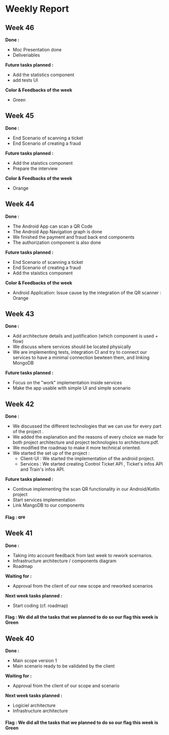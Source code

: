 # Weekly  Report
## Week 46
**Done :**
- Moc Presentation done 
- Deliveriables

**Future tasks planned :**
- Add the statistics component 
- add tests UI 

**Color & Feedbacks of the week**
- Green

## Week 45
**Done :**
- End Scenario of scanning a ticket
- End Scenario of creating a fraud

**Future tasks planned :**
- Add the staistics component 
- Prepare the interview 

**Color & Feedbacks of the week**
- Orange

## Week 44
**Done :**
- The Android App can scan a QR Code 
- The Android App Navigation graph is done 
- We finished the payment and fraud back end components 
- The authorization component is also done

**Future tasks planned :**
- End Scenario of scanning a ticket
- End Scenario of creating a fraud
- Add the staistics component 

**Color & Feedbacks of the week**
- Android Application: Issue cause by the integration of the QR scanner : Orange

## Week 43
**Done :**
- Add architecture details and justification (which component is used + flow)
- We discuss where services should be located physically
- We are implementing tests, integration CI and try to connect our services to have a minimal connection bewteen them, and linking MongoDB

 **Future tasks planned :**
 - Focus on the "work" implementation inside services
 - Make the app usable with simple UI and simple scenario

## Week 42
**Done :**
 - We discussed the different technologies that we can use for every part of the project .
 - We added the explanation and the reasons of every choice we made for both project architecture and project technologies to architecture.pdf. 
 - We modified the roadmap to make it more technical oriented.
 - We started the set up of the project : 
     * Client-UI : We started the implementation of the android project. 
     * Services : We started creating Control Ticket API , Ticket's infos API and Train's infos API. 

 **Future tasks planned :**
 - Continue implementing the scan QR functionality in our Android/Kotlin project
 - Start services implementation
 - Link MangoDB to our components
 
 
 #### Flag : <img alt="green" src="https://upload.wikimedia.org/wikipedia/commons/d/de/Color-Green.JPG" width="25" height="15"/>

## Week 41
**Done :**
 - Taking into account feedback from last week to rework scernarios.
 - Infrastructure architecture / components diagram
 - Roadmap
 
 **Waiting for :**
 - Approval from the client of our new scope and reworked scenarios

 **Next week tasks planned :**
 - Start coding (cf. roadmap)
 
 #### Flag : We did all the tasks that we planned to do so our flag this week is Green
## Week 40
**Done :**
 - Main scope version 1
 - Main scenario ready to be validated by the client
 
 **Waiting for :**
 - Approval from the client of our scope and scenario

 **Next week tasks planned :**
 - Logiciel architecture
 - Infrastructure architecture
 
 #### Flag : We did all the tasks that we planned to do so our flag this week is Green
